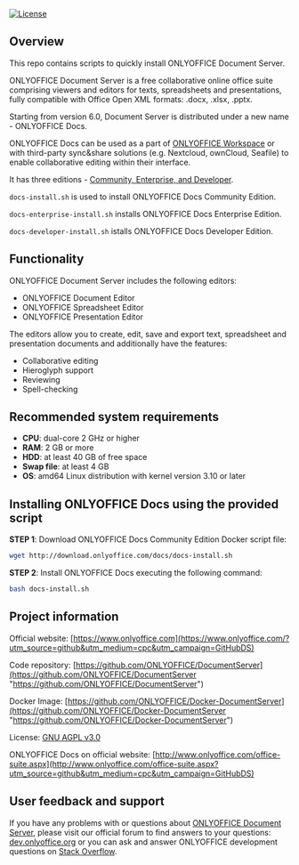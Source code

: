 [![License](https://img.shields.io/badge/License-GNU%20AGPL%20V3-green.svg?style=flat)](https://www.gnu.org/licenses/agpl-3.0.en.html) 

## Overview

This repo contains scripts to quickly install ONLYOFFICE Document Server.

ONLYOFFICE Document Server is a free collaborative online office suite comprising viewers and editors for texts, spreadsheets and presentations, fully compatible with Office Open XML formats: .docx, .xlsx, .pptx.

Starting from version 6.0, Document Server is distributed under a new name - ONLYOFFICE Docs. 

ONLYOFFICE Docs can be used as a part of [ONLYOFFICE Workspace](#onlyoffice-workspace) or with third-party sync&share solutions (e.g. Nextcloud, ownCloud, Seafile) to enable collaborative editing within their interface.

It has three editions - [Community, Enterprise, and Developer](#onlyoffice-docs-editions).

`docs-install.sh` is used to install ONLYOFFICE Docs Community Edition.

`docs-enterprise-install.sh` installs ONLYOFFICE Docs Enterprise Edition.

`docs-developer-install.sh` istalls ONLYOFFICE Docs Developer Edition. 

## Functionality

ONLYOFFICE Document Server includes the following editors:

* ONLYOFFICE Document Editor
* ONLYOFFICE Spreadsheet Editor
* ONLYOFFICE Presentation Editor

The editors allow you to create, edit, save and export text, spreadsheet and presentation documents and additionally have the features:

* Collaborative editing
* Hieroglyph support
* Reviewing
* Spell-checking

## Recommended system requirements

* **CPU**: dual-core 2 GHz or higher
* **RAM**: 2 GB or more
* **HDD**: at least 40 GB of free space
* **Swap file**: at least 4 GB
* **OS**: amd64 Linux distribution with kernel version 3.10 or later

## Installing ONLYOFFICE Docs using the provided script

**STEP 1**: Download ONLYOFFICE Docs Community Edition Docker script file:

```bash
wget http://download.onlyoffice.com/docs/docs-install.sh
```

**STEP 2**: Install ONLYOFFICE Docs executing the following command:

```bash
bash docs-install.sh
```

## Project information

Official website: [https://www.onlyoffice.com](https://www.onlyoffice.com/?utm_source=github&utm_medium=cpc&utm_campaign=GitHubDS)

Code repository: [https://github.com/ONLYOFFICE/DocumentServer](https://github.com/ONLYOFFICE/DocumentServer "https://github.com/ONLYOFFICE/DocumentServer")

Docker Image: [https://github.com/ONLYOFFICE/Docker-DocumentServer](https://github.com/ONLYOFFICE/Docker-DocumentServer "https://github.com/ONLYOFFICE/Docker-DocumentServer")

License: [GNU AGPL v3.0](https://onlyo.co/38YZGJh)

ONLYOFFICE Docs on official website: [http://www.onlyoffice.com/office-suite.aspx](http://www.onlyoffice.com/office-suite.aspx?utm_source=github&utm_medium=cpc&utm_campaign=GitHubDS)

## User feedback and support

If you have any problems with or questions about [ONLYOFFICE Document Server][2], please visit our official forum to find answers to your questions: [dev.onlyoffice.org][1] or you can ask and answer ONLYOFFICE development questions on [Stack Overflow][3].

  [1]: http://dev.onlyoffice.org
  [2]: https://github.com/ONLYOFFICE/DocumentServer
  [3]: http://stackoverflow.com/questions/tagged/onlyoffice
